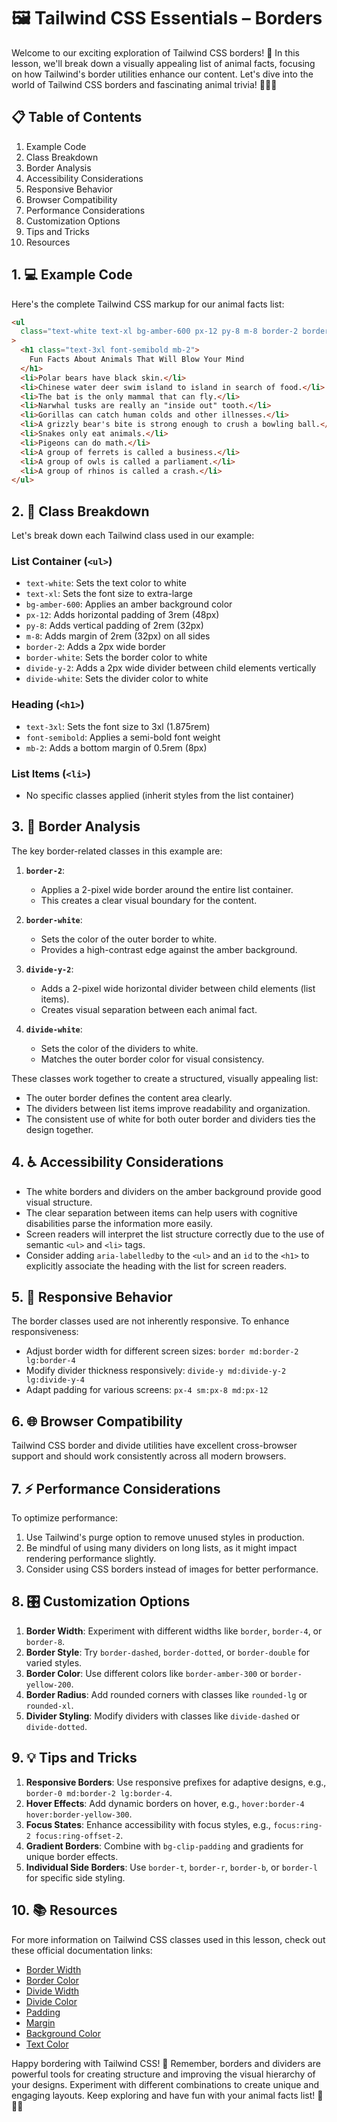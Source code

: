 # 🖼️ Tailwind CSS Essentials – Borders

Welcome to our exciting exploration of Tailwind CSS borders! 🚀 In this lesson, we'll break down a visually appealing list of animal facts, focusing on how Tailwind's border utilities enhance our content. Let's dive into the world of Tailwind CSS borders and fascinating animal trivia! 🦁🐘🦋

## 📋 Table of Contents

1. Example Code
2. Class Breakdown
3. Border Analysis
4. Accessibility Considerations
5. Responsive Behavior
6. Browser Compatibility
7. Performance Considerations
8. Customization Options
9. Tips and Tricks
10. Resources

## 1. 💻 Example Code

Here's the complete Tailwind CSS markup for our animal facts list:

```html
<ul
  class="text-white text-xl bg-amber-600 px-12 py-8 m-8 border-2 border-white divide-y-2 divide-white"
>
  <h1 class="text-3xl font-semibold mb-2">
    Fun Facts About Animals That Will Blow Your Mind
  </h1>
  <li>Polar bears have black skin.</li>
  <li>Chinese water deer swim island to island in search of food.</li>
  <li>The bat is the only mammal that can fly.</li>
  <li>Narwhal tusks are really an "inside out" tooth.</li>
  <li>Gorillas can catch human colds and other illnesses.</li>
  <li>A grizzly bear's bite is strong enough to crush a bowling ball.</li>
  <li>Snakes only eat animals.</li>
  <li>Pigeons can do math.</li>
  <li>A group of ferrets is called a business.</li>
  <li>A group of owls is called a parliament.</li>
  <li>A group of rhinos is called a crash.</li>
</ul>
```

## 2. 🧩 Class Breakdown

Let's break down each Tailwind class used in our example:

### List Container (`<ul>`)

- `text-white`: Sets the text color to white
- `text-xl`: Sets the font size to extra-large
- `bg-amber-600`: Applies an amber background color
- `px-12`: Adds horizontal padding of 3rem (48px)
- `py-8`: Adds vertical padding of 2rem (32px)
- `m-8`: Adds margin of 2rem (32px) on all sides
- `border-2`: Adds a 2px wide border
- `border-white`: Sets the border color to white
- `divide-y-2`: Adds a 2px wide divider between child elements vertically
- `divide-white`: Sets the divider color to white

### Heading (`<h1>`)

- `text-3xl`: Sets the font size to 3xl (1.875rem)
- `font-semibold`: Applies a semi-bold font weight
- `mb-2`: Adds a bottom margin of 0.5rem (8px)

### List Items (`<li>`)

- No specific classes applied (inherit styles from the list container)

## 3. 🎨 Border Analysis

The key border-related classes in this example are:

1. **`border-2`**:

   - Applies a 2-pixel wide border around the entire list container.
   - This creates a clear visual boundary for the content.

2. **`border-white`**:

   - Sets the color of the outer border to white.
   - Provides a high-contrast edge against the amber background.

3. **`divide-y-2`**:

   - Adds a 2-pixel wide horizontal divider between child elements (list items).
   - Creates visual separation between each animal fact.

4. **`divide-white`**:
   - Sets the color of the dividers to white.
   - Matches the outer border color for visual consistency.

These classes work together to create a structured, visually appealing list:

- The outer border defines the content area clearly.
- The dividers between list items improve readability and organization.
- The consistent use of white for both outer border and dividers ties the design together.

## 4. ♿ Accessibility Considerations

- The white borders and dividers on the amber background provide good visual structure.
- The clear separation between items can help users with cognitive disabilities parse the information more easily.
- Screen readers will interpret the list structure correctly due to the use of semantic `<ul>` and `<li>` tags.
- Consider adding `aria-labelledby` to the `<ul>` and an `id` to the `<h1>` to explicitly associate the heading with the list for screen readers.

## 5. 📱 Responsive Behavior

The border classes used are not inherently responsive. To enhance responsiveness:

- Adjust border width for different screen sizes: `border md:border-2 lg:border-4`
- Modify divider thickness responsively: `divide-y md:divide-y-2 lg:divide-y-4`
- Adapt padding for various screens: `px-4 sm:px-8 md:px-12`

## 6. 🌐 Browser Compatibility

Tailwind CSS border and divide utilities have excellent cross-browser support and should work consistently across all modern browsers.

## 7. ⚡ Performance Considerations

To optimize performance:

1. Use Tailwind's purge option to remove unused styles in production.
2. Be mindful of using many dividers on long lists, as it might impact rendering performance slightly.
3. Consider using CSS borders instead of images for better performance.

## 8. 🎛️ Customization Options

1. **Border Width**: Experiment with different widths like `border`, `border-4`, or `border-8`.
2. **Border Style**: Try `border-dashed`, `border-dotted`, or `border-double` for varied styles.
3. **Border Color**: Use different colors like `border-amber-300` or `border-yellow-200`.
4. **Border Radius**: Add rounded corners with classes like `rounded-lg` or `rounded-xl`.
5. **Divider Styling**: Modify dividers with classes like `divide-dashed` or `divide-dotted`.

## 9. 💡 Tips and Tricks

1. **Responsive Borders**: Use responsive prefixes for adaptive designs, e.g., `border-0 md:border-2 lg:border-4`.
2. **Hover Effects**: Add dynamic borders on hover, e.g., `hover:border-4 hover:border-yellow-300`.
3. **Focus States**: Enhance accessibility with focus styles, e.g., `focus:ring-2 focus:ring-offset-2`.
4. **Gradient Borders**: Combine with `bg-clip-padding` and gradients for unique border effects.
5. **Individual Side Borders**: Use `border-t`, `border-r`, `border-b`, or `border-l` for specific side styling.

## 10. 📚 Resources

For more information on Tailwind CSS classes used in this lesson, check out these official documentation links:

- [Border Width](https://tailwindcss.com/docs/border-width)
- [Border Color](https://tailwindcss.com/docs/border-color)
- [Divide Width](https://tailwindcss.com/docs/divide-width)
- [Divide Color](https://tailwindcss.com/docs/divide-color)
- [Padding](https://tailwindcss.com/docs/padding)
- [Margin](https://tailwindcss.com/docs/margin)
- [Background Color](https://tailwindcss.com/docs/background-color)
- [Text Color](https://tailwindcss.com/docs/text-color)

Happy bordering with Tailwind CSS! 🎉 Remember, borders and dividers are powerful tools for creating structure and improving the visual hierarchy of your designs. Experiment with different combinations to create unique and engaging layouts. Keep exploring and have fun with your animal facts list! 🦒🐠🦋
